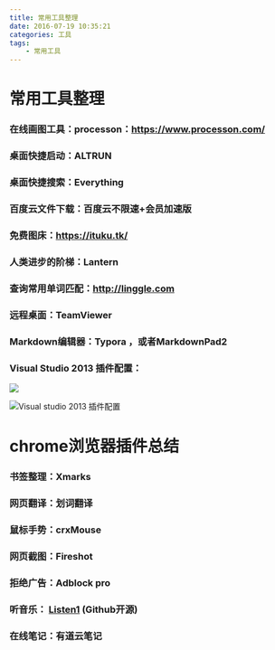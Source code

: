 ```yaml
---
title: 常用工具整理
date: 2016-07-19 10:35:21
categories: 工具
tags:
	- 常用工具
---
```


# 常用工具整理

### 在线画图工具：processon：https://www.processon.com/

### 桌面快捷启动：ALTRUN

### 桌面快捷搜索：Everything

### 百度云文件下载：百度云不限速+会员加速版

### 免费图床：https://ituku.tk/

### 人类进步的阶梯：Lantern

### 查询常用单词匹配：http://linggle.com

### 远程桌面：TeamViewer

### Markdown编辑器：Typora ，或者MarkdownPad2

<!-- more -->

### Visual Studio 2013 插件配置：

![](https://ituku.tk/di/MTKTZ/1.jpg)

![Visual studio 2013 插件配置](https://ituku.tk/di/PUSHK/2.jpg)

# chrome浏览器插件总结

### 书签整理：Xmarks
### 网页翻译：划词翻译
### 鼠标手势：crxMouse
### 网页截图：Fireshot
### 拒绝广告：Adblock pro
### 听音乐： [Listen1](https://github.com/listen1/listen1) (Github开源)
### 在线笔记：有道云笔记



